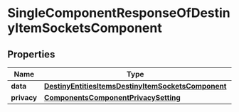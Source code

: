 
# SingleComponentResponseOfDestinyItemSocketsComponent

## Properties
Name | Type | Description | Notes
------------ | ------------- | ------------- | -------------
**data** | [**DestinyEntitiesItemsDestinyItemSocketsComponent**](DestinyEntitiesItemsDestinyItemSocketsComponent.md) |  |  [optional]
**privacy** | [**ComponentsComponentPrivacySetting**](ComponentsComponentPrivacySetting.md) |  |  [optional]



